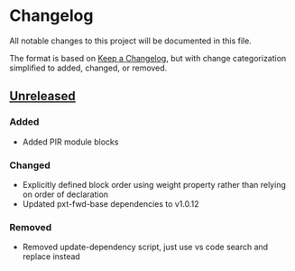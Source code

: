 # Changelog

All notable changes to this project will be documented in this file.

The format is based on [Keep a Changelog](https://keepachangelog.com), but with change categorization simplified to added, changed, or removed.

## [Unreleased]

### Added

-   Added PIR module blocks

### Changed

-   Explicitly defined block order using weight property rather than relying on order of declaration
-   Updated pxt-fwd-base dependencies to v1.0.12

### Removed

-   Removed update-dependency script, just use vs code search and replace instead

[unreleased]: https://github.com/Forward-Education/pxt-fwd-modules/compare/v1.0.10...HEAD
